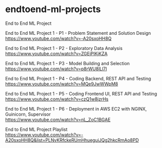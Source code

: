 # endtoend-ml-projects
End to End ML Project

End to End ML Project 1 - P1 - Problem Statement and Solution Design
<br>https://www.youtube.com/watch?v=-A20sxoHH8Q

End to End ML Project 1 - P2 - Exploratory Data Analysis
<br>https://www.youtube.com/watch?v=ZGEjPlKjKZA

End to End ML Project 1 - P3 - Model Building and Selection
<br>https://www.youtube.com/watch?v=p8rWU8lLl7I

End to End ML Project 1 - P4 - Coding Backend, REST API and Testing
<br>https://www.youtube.com/watch?v=MQe9JwWWpM8

End to End ML Project 1 - P5 - Coding Frontend UI, REST API and Testing
<br>https://www.youtube.com/watch?v=czQ1w8jzrHs

End to End ML Project 1 - P6 - Deployment in AWS EC2 with NGINX, Guinicorn, Supervisor
<br>https://www.youtube.com/watch?v=nL_ZoC1BGAE

End to End ML Project Playlist
<br>https://www.youtube.com/watch?v=-A20sxoHH8Q&list=PLNvKRfckeRUmHhueguiJQg2hkcRmAo8PD
